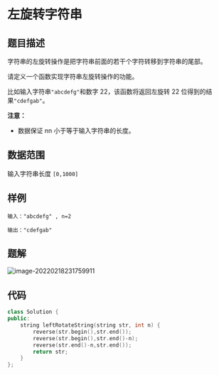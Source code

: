 # 左旋转字符串

## 题目描述

字符串的左旋转操作是把字符串前面的若干个字符转移到字符串的尾部。

请定义一个函数实现字符串左旋转操作的功能。

比如输入字符串`"abcdefg"`和数字 22，该函数将返回左旋转 22 位得到的结果`"cdefgab"`。

**注意：**

- 数据保证 nn 小于等于输入字符串的长度。

## 数据范围

输入字符串长度 `[0,1000]`

## 样例

```样例
输入："abcdefg" , n=2

输出："cdefgab"
```

## 题解

![image-20220218231759911](https://gitee.com/Two_Fly/cloudimage/raw/master/img/image-20220218231759911.png)

## 代码

```c++
class Solution {
public:
    string leftRotateString(string str, int n) {
        reverse(str.begin(),str.end());
        reverse(str.begin(),str.end()-n);
        reverse(str.end()-n,str.end());
        return str;
    }
};
```


